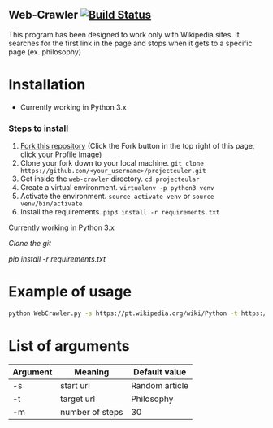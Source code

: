 
## Web-Crawler [![Build Status](https://travis-ci.org/fabianaboldrin/web-crawler.svg?branch=master)](https://travis-ci.org/fabianaboldrin/web-crawler.svg?branch=master)

This program has been designed to work only with Wikipedia sites. It searches for the first link in the page and stops when it gets to a specific page (ex. philosophy)

# Installation

  * Currently working in Python 3.x
  
### Steps to install
  1. [Fork this repository](https://github.com/fabianaboldrin/web-crawler) (Click the Fork button in the top right of this page, click your Profile Image)
  2. Clone your fork down to your local machine.
  `git clone https://github.com/<your_username>/projecteuler.git`
  3. Get inside the `web-crawler` directory.
  `cd projecteular`
  4. Create a virtual environment.
  `virtualenv -p python3 venv`
  5. Activate the environment.
  `source activate venv` or `source venv/bin/activate`
  6. Install the requirements.
  `pip3 install -r requirements.txt`

  Currently working in Python 3.x

  *Clone the git*

  *pip install -r requirements.txt*


# Example of usage

```bash
python WebCrawler.py -s https://pt.wikipedia.org/wiki/Python -t https://en.wikipedia.org/wiki/Scrapy -m 40
```
  
# List of arguments

  | Argument      | Meaning          | Default value |
  | ------------- | -----------------| --------------|
  | -s            | start url        | Random article|
  | -t            | target url       | Philosophy    |
  | -m            | number of steps  | 30            |
